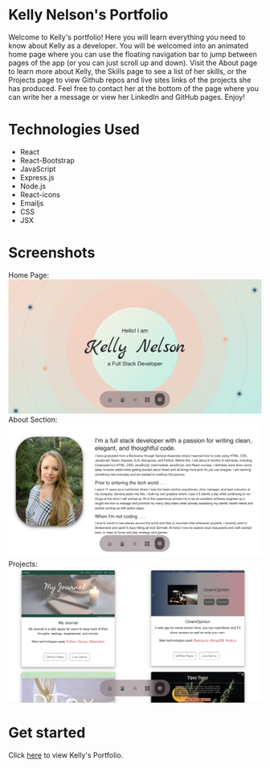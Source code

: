 # Kelly Nelson's Portfolio
Welcome to Kelly's portfolio!  Here you will learn everything you need to know about Kelly as a developer.  You will be welcomed into an animated home page where you can use the floating navigation bar to jump between pages of the app (or you can just scroll up and down).  Visit the About page to learn more about Kelly, the Skills page to see a list of her skills, or the Projects page to view Github repos and live sites links of the projects she has produced.  Feel free to contact her at the bottom of the page where you can write her a message or view her LinkedIn and GitHub pages. Enjoy!

# Technologies Used
- React
- React-Bootstrap
- JavaScript
- Express.js
- Node.js
- React-icons
- Emailjs
- CSS
- JSX

# Screenshots
Home Page:
![Home page](src/photos/Screen%20Shot%202022-10-30%20at%201.55.40%20PM.png)
About Section:
![About Kelly](src/photos/Screen%20Shot%202022-10-30%20at%201.55.56%20PM.png)
Projects:
![Projects](src/photos/Screen%20Shot%202022-10-30%20at%201.56.23%20PM.png)

# Get started
Click [here]() to view Kelly's Portfolio.

